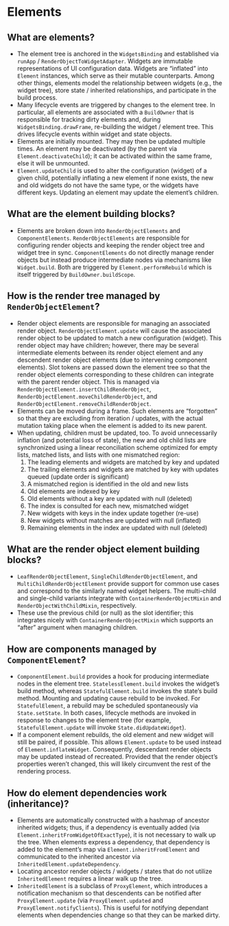 # Elements


## What are elements?

* The element tree is anchored in the `WidgetsBinding` and established via `runApp` / `RenderObjectToWidgetAdapter`. Widgets are immutable representations of UI configuration data. Widgets are “inflated” into `Element` instances, which serve as their mutable counterparts. Among other things, elements model the relationship between widgets \(e.g., the widget tree\), store state / inherited relationships, and participate in the build process.
* Many lifecycle events are triggered by changes to the element tree. In particular, all elements are associated with a `BuildOwner` that is responsible for tracking dirty elements and, during `WidgetsBinding.drawFrame`, re-building the widget / element tree. This drives lifecycle events within widget and state objects.
* Elements are initially mounted. They may then be updated multiple times. An element may be deactivated \(by the parent via `Element.deactivateChild`\); it can be activated within the same frame, else it will be unmounted.
* `Element.updateChild` is used to alter the configuration \(widget\) of a given child, potentially inflating a new element if none exists, the new and old widgets do not have the same type, or the widgets have different keys. Updating an element may update the element’s children.

## What are the element building blocks?

* Elements are broken down into `RenderObjectElements` and `ComponentElements`. `RenderObjectElements` are responsible for configuring render objects and keeping the render object tree and widget tree in sync. `ComponentElements` do not directly manage render objects but instead produce intermediate nodes via mechanisms like `Widget.build`. Both are triggered by `Element.performRebuild` which is itself triggered by `BuildOwner.buildScope`.

## How is the render tree managed by `RenderObjectElement`?

* Render object elements are responsible for managing an associated render object. `RenderObjectElement.update` will cause the associated render object to be updated to match a new configuration \(widget\). This render object may have children; however, there may be several intermediate elements between its render object element and any descendent render object elements \(due to intervening component elements\). Slot tokens are passed down the element tree so that the render object elements corresponding to these children can integrate with the parent render object. This is managed via `RenderObjectElement.insertChildRenderObject`, `RenderObjectElement.moveChildRenderObject`, and `RenderObjectElement.removeChildRenderObject`.
* Elements can be moved during a frame. Such elements are “forgotten” so that they are excluding from iteration / updates, with the actual mutation taking place when the element is added to its new parent.
* When updating, children must be updated, too. To avoid unnecessarily inflation \(and potential loss of state\), the new and old child lists are synchronized using a linear reconciliation scheme optimized for empty lists, matched lists, and lists with one mismatched region:
    1. The leading elements and widgets are matched by key and updated
    2. The trailing elements and widgets are matched by key with updates queued \(update order is significant\)
    3. A mismatched region is identified in the old and new lists
    4. Old elements are indexed by key
    5. Old elements without a key are updated with null \(deleted\)
    6. The index is consulted for each new, mismatched widget
    7. New widgets with keys in the index update together \(re-use\)
    8. New widgets without matches are updated with null \(inflated\)
    9. Remaining elements in the index are updated with null \(deleted\)

## What are the render object element building blocks?

* `LeafRenderObjectElement`, `SingleChildRenderObjectElement`, and `MultiChildRenderObjectElement` provide support for common use cases and correspond to the similarly named widget helpers. The multi-child and single-child variants integrate with `ContainerRenderObjectMixin` and `RenderObjectWithChildMixin`, respectively.
* These use the previous child \(or null\) as the slot identifier; this integrates nicely with `ContainerRenderObjectMixin` which supports an “after” argument when managing children.

## How are components managed by `ComponentElement`?

* `ComponentElement.build` provides a hook for producing intermediate nodes in the element tree. `StatelessElement.build` invokes the widget’s build method, whereas `StatefulElement.build` invokes the state’s build method. Mounting and updating cause rebuild to be invoked. For `StatefulElement`, a rebuild may be scheduled spontaneously via `State.setState`. In both cases, lifecycle methods are invoked in response to changes to the element tree \(for example, `StatefulElement.update` will invoke `State.didUpdateWidget`\).
* If a component element rebuilds, the old element and new widget will still be paired, if possible. This allows `Element.update` to be used instead of `Element.inflateWidget`. Consequently, descendant render objects may be updated instead of recreated. Provided that the render object’s properties weren’t changed, this will likely circumvent the rest of the rendering process.

## How do element dependencies work \(inheritance\)?

* Elements are automatically constructed with a hashmap of ancestor inherited widgets; thus, if a dependency is eventually added \(via `Element.inheritFromWidgetOfExactType`\), it is not necessary to walk up the tree. When elements express a dependency, that dependency is added to the element’s map via `Element.inheritFromElement` and communicated to the inherited ancestor via `InheritedElement.updateDependency`.
* Locating ancestor render objects / widgets / states that do not utilize `InheritedElement` requires a linear walk up the tree.
* `InheritedElement` is a subclass of `ProxyElement`, which introduces a notification mechanism so that descendents can be notified after `ProxyElement.update` \(via `ProxyElement.updated` and `ProxyElement.notifyClients`\). This is useful for notifying dependant elements when dependencies change so that they can be marked dirty.


